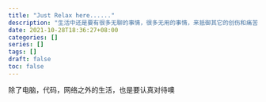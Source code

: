 ```yaml
---
title: "Just Relax here......"
description: "生活中还是要有很多无聊的事情，很多无用的事情，来抵御其它的创伤和痛苦"
date: 2021-10-28T18:36:27+08:00
categories: []
series: []
tags: []
draft: false
toc: false
---
```


除了电脑，代码，网络之外的生活，也是要认真对待噢
